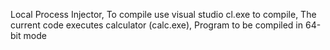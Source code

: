 Local Process Injector,
To compile use visual studio cl.exe to compile,
The current code executes calculator (calc.exe),
Program to be compiled in 64-bit mode
